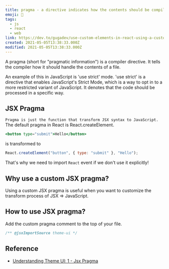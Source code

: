 ```yaml
---
title: pragma - a directive indicates how the contents should be compiled
emoji: 📝
tags:
  - js
  - react
  - web
link: https://dev.to/gugadev/use-custom-elements-in-react-using-a-custom-jsx-pragma-3kc
created: 2021-05-05T13:38:33.000Z
modified: 2021-05-05T13:38:33.000Z
---
```


A pragma (short for "pragmatic information") is a compiler directive. It tells the compiler how it should handle the contents of a file.

An example of this in JavaScript is 'use strict' mode. 'use strict' is a directive that enables JavaScript's Strict Mode, which is a way to opt in to a more restricted variant of JavaScript. It denotes that the code should be processed in a specific way.

## JSX Pragma

`Pragma is just the function that transform JSX syntax to JavaScript.` The default pragma in React is React.createElement.

```jsx
<button type="submit">Hello</button>
```

is transformed to

```jsx
React.createElement("button", { type: "submit" }, "Hello");
```

That's why we need to import `React` event if we don't use it explicitly!

## Why use a custom JSX pragma?

Using a custom JSX pragma is useful when you want to customize the transform process of JSX => JavaScript.

## How to use JSX pragma?

Add the custom pragma comment to the top of your file.

```jsx
/** @jsxImportSource theme-ui */
```

## Reference

- [Understanding Theme UI: 1 - Jsx Pragma](https://paulie.dev/posts/2021/01/theme-ui-alpha-1/)
